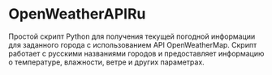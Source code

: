 # OpenWeatherAPIRu
Простой скрипт Python для получения текущей погодной информации для заданного города с использованием API OpenWeatherMap. Скрипт работает с русскими названиями городов и предоставляет информацию о температуре, влажности, ветре и других параметрах.

